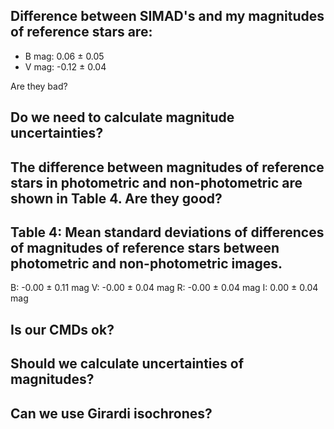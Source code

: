 ## Difference between SIMAD's and my magnitudes of reference stars are:

* B mag: 0.06 ± 0.05
* V mag: -0.12 ± 0.04

Are they bad?

## Do we need to calculate magnitude uncertainties?

## The difference between magnitudes of reference stars in photometric and non-photometric are shown in Table 4. Are they good?

Table 4: Mean standard deviations of differences of magnitudes of reference stars between photometric and non-photometric images.
---------------------
B:   -0.00 ± 0.11 mag
V:   -0.00 ± 0.04 mag
R:   -0.00 ± 0.04 mag
I:    0.00 ± 0.04 mag

## Is our CMDs ok?

## Should we calculate uncertainties of magnitudes?

## Can we use Girardi isochrones?

